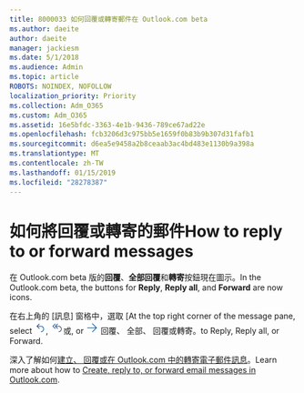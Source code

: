 ```yaml
---
title: 8000033 如何回覆或轉寄郵件在 Outlook.com beta
ms.author: daeite
author: daeite
manager: jackiesm
ms.date: 5/1/2018
ms.audience: Admin
ms.topic: article
ROBOTS: NOINDEX, NOFOLLOW
localization_priority: Priority
ms.collection: Adm_O365
ms.custom: Adm_O365
ms.assetid: 16e5bfdc-3363-4e1b-9436-789ce67ad22e
ms.openlocfilehash: fcb3206d3c975bb5e1659f0b83b9b307d31fafb1
ms.sourcegitcommit: d6ea5e9458a2b8ceaab3ac4bd483e1130b9a398a
ms.translationtype: MT
ms.contentlocale: zh-TW
ms.lasthandoff: 01/15/2019
ms.locfileid: "28278387"
---
```

# <a name="how-to-reply-to-or-forward-messages"></a><span data-ttu-id="c2f41-102">如何將回覆或轉寄的郵件</span><span class="sxs-lookup"><span data-stu-id="c2f41-102">How to reply to or forward messages</span></span>

<span data-ttu-id="c2f41-103">在 Outlook.com beta 版的**回覆**、**全部回覆**和**轉寄**按鈕現在圖示。</span><span class="sxs-lookup"><span data-stu-id="c2f41-103">In the Outlook.com beta, the buttons for **Reply**, **Reply all**, and **Forward** are now icons.</span></span> 
  
<span data-ttu-id="c2f41-104">在右上角的 [訊息] 窗格中，選取 [</span><span class="sxs-lookup"><span data-stu-id="c2f41-104">At the top right corner of the message pane, select</span></span> ![回覆](media/08ad5200-369a-4a2f-bef5-ebdcbef5545f.png)<span data-ttu-id="c2f41-106">,</span><span class="sxs-lookup"><span data-stu-id="c2f41-106"></span></span> ![全部回覆](media/be5f41a1-dbea-471f-ba5d-7be4256922d2.png)<span data-ttu-id="c2f41-108">或</span><span class="sxs-lookup"><span data-stu-id="c2f41-108">, or</span></span> ![轉寄](media/29fd06ec-1642-40d1-8faa-ec437ef156fc.png) <span data-ttu-id="c2f41-110">回覆、 全部、 回覆或轉寄。</span><span class="sxs-lookup"><span data-stu-id="c2f41-110">to Reply, Reply all, or Forward.</span></span> 
  
<span data-ttu-id="c2f41-111">深入了解如何[建立、 回覆或在 Outlook.com 中的轉寄電子郵件訊息](https://go.microsoft.com/fwlink/p/?linkid=873141)。</span><span class="sxs-lookup"><span data-stu-id="c2f41-111">Learn more about how to [Create, reply to, or forward email messages in Outlook.com](https://go.microsoft.com/fwlink/p/?linkid=873141).</span></span>
  

